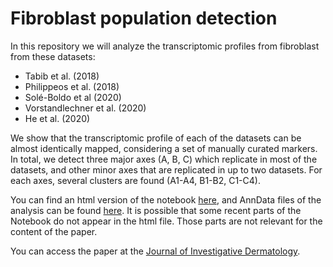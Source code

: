 # Fibroblast population detection 

In this repository we will analyze the transcriptomic profiles from fibroblast from these datasets:
- Tabib et al. (2018)
- Philippeos et al. (2018)
- Solé-Boldo et al (2020)
- Vorstandlechner et al. (2020)
- He et al. (2020)

We show that the transcriptomic profile of each of the datasets can be almost identically mapped, considering a set of manually curated markers. In total, we detect 
three major axes (A, B, C) which replicate in most of the datasets, and other minor axes that are replicated in up to two datasets. For each axes, several clusters are found (A1-A4, B1-B2, C1-C4).

You can find an html version of the notebook [here](https://doi.org/10.5281/zenodo.4017653), and AnnData files of the analysis can be found [here](https://zenodo.org/record/4159284#.YAmduNYo9H4). It is possible that some recent parts of the Notebook do not appear in the html file. Those parts are not relevant for the content of the paper.

You can access the paper at the [Journal of Investigative Dermatology](https://doi.org/10.1016/j.jid.2020.11.028).

